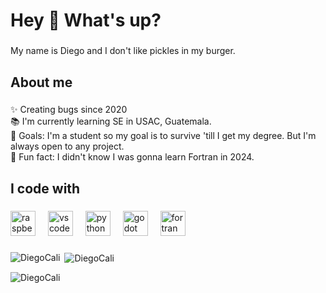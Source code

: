 <h1 align="left">Hey 👋 What's up?</h1>

###

<p align="left">My name is Diego and I don't like pickles in my burger.</p>

###

<h2 align="left">About me</h2>

###

<p align="left">✨ Creating bugs since 2020<br>📚 I'm currently learning SE in USAC, Guatemala.<br>🎯 Goals: I'm a student so my goal is to survive 'till I get my degree. But I'm always open to any project.<br>🎲 Fun fact: I didn't know I was gonna learn Fortran in 2024.</p>

###

<h2 align="left">I code with</h2>

###

<div align="left">
  <img src="https://cdn.jsdelivr.net/gh/devicons/devicon/icons/raspberrypi/raspberrypi-original.svg" height="40" alt="raspberrypi logo"  />
  <img width="12" />
  <img src="https://cdn.jsdelivr.net/gh/devicons/devicon/icons/vscode/vscode-original.svg" height="40" alt="vscode logo"  />
  <img width="12" />
  <img src="https://cdn.jsdelivr.net/gh/devicons/devicon/icons/python/python-original.svg" height="40" alt="python logo"  />
  <img width="12" />
  <img src="https://cdn.jsdelivr.net/gh/devicons/devicon/icons/godot/godot-original.svg" height="40" alt="godot logo"  />
  <img width="12" />
  <img src="https://www.svgrepo.com/show/373607/fortran.svg" height="40" alt="fortran logo"  />
</div>

###

<p><img align="left" src="https://github-readme-stats.vercel.app/api/top-langs?username=DiegoCali&show_icons=true&locale=en&layout=compact" alt="DiegoCali" /></p>

<p>&nbsp;<img align="center" src="https://github-readme-stats.vercel.app/api?username=DiegoCali&show_icons=true&locale=en" alt="DiegoCali" /></p>

<p><img align="center" src="https://github-readme-streak-stats.herokuapp.com/?user=DiegoCali&" alt="DiegoCali" /></p>

###
